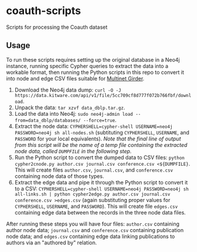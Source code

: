 # coauth-scripts
Scripts for processing the Coauth dataset

## Usage

To run these scripts requires setting up the original database in a Neo4j
instance, running specific Cypher queries to extract the data into a workable
format, then running the Python scripts in this repo to convert it into node and
edge CSV files suitable for [Multinet Girder](https://github.com/multinet-app/multinet-girder).

1. Download the Neo4j data dump: `curl -O -J
   https://data.kitware.com/api/v1/file/5cc709cf8d777f072b766fbf/download`.
2. Unpack the data: `tar xzvf data_dblp.tar.gz`.
3. Load the data into Neo4j: `sudo neo4j-admin load --from=data_dblp/databases/
   --force=true`.
4. Extract the node data: `CYPHERSHELL=cypher-shell USERNAME=neo4j
   PASSWORD=neo4j sh all-nodes.sh` (subtituting `CYPHERSHELL`, `USERNAME`, and
   `PASSWORD` for your local equivalents). _Note that the final line of output
   from this script will be the name of a temp file containing the extracted
   node data, called `DUMPFILE` in the following step._
5. Run the Python script to convert the dumped data to CSV files: `python
   cypher2cnode.py author.csv journal.csv conference.csv <${DUMPFILE}`. This
   will create files `author.csv`, `journal.csv`, and `conference.csv`
   containing node data of those types.
6. Extract the edge data and pipe it through the Python script to convert it to
   a CSV: `CYPHERSHELL=cypher-shell USERNAME=neo4j PASSWORD=neo4j sh all-links.sh | python cypher2edge.py author.csv journal.csv conference.csv >edges.csv` (again substituting proper values for `CYPHERSHELL`, `USERNAME`,
   and `PASSWORD`). This will create file `edges.csv` containing edge data
   between the records in the three node data files.

After running these steps you will have four files: `author.csv` containing
author node data; `journal.csv` and `conference.csv` containing publication node
data; and `edges.csv` containing edge data linking publications to authors via
an "authored by" relation.
